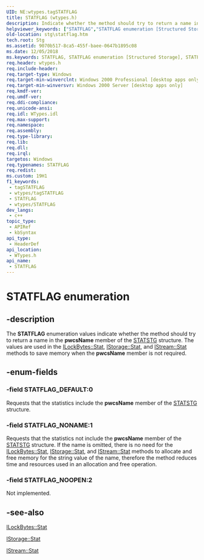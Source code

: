 ```yaml
---
UID: NE:wtypes.tagSTATFLAG
title: STATFLAG (wtypes.h)
description: Indicate whether the method should try to return a name in the pwcsName member of the STATSTG structure.
helpviewer_keywords: ["STATFLAG","STATFLAG enumeration [Structured Storage]","STATFLAG_DEFAULT","STATFLAG_NONAME","STATFLAG_NOOPEN","_stg_statflag","stg.statflag","wtypes/STATFLAG","wtypes/STATFLAG_DEFAULT","wtypes/STATFLAG_NONAME","wtypes/STATFLAG_NOOPEN"]
old-location: stg\statflag.htm
tech.root: Stg
ms.assetid: 9070b517-8ca5-455f-baee-0647b1895c08
ms.date: 12/05/2018
ms.keywords: STATFLAG, STATFLAG enumeration [Structured Storage], STATFLAG_DEFAULT, STATFLAG_NONAME, STATFLAG_NOOPEN, _stg_statflag, stg.statflag, wtypes/STATFLAG, wtypes/STATFLAG_DEFAULT, wtypes/STATFLAG_NONAME, wtypes/STATFLAG_NOOPEN
req.header: wtypes.h
req.include-header: 
req.target-type: Windows
req.target-min-winverclnt: Windows 2000 Professional [desktop apps only]
req.target-min-winversvr: Windows 2000 Server [desktop apps only]
req.kmdf-ver: 
req.umdf-ver: 
req.ddi-compliance: 
req.unicode-ansi: 
req.idl: WTypes.idl
req.max-support: 
req.namespace: 
req.assembly: 
req.type-library: 
req.lib: 
req.dll: 
req.irql: 
targetos: Windows
req.typenames: STATFLAG
req.redist: 
ms.custom: 19H1
f1_keywords:
 - tagSTATFLAG
 - wtypes/tagSTATFLAG
 - STATFLAG
 - wtypes/STATFLAG
dev_langs:
 - c++
topic_type:
 - APIRef
 - kbSyntax
api_type:
 - HeaderDef
api_location:
 - WTypes.h
api_name:
 - STATFLAG
---
```


# STATFLAG enumeration


## -description

The 
<b>STATFLAG</b> enumeration values indicate whether the method should try to return a name in the <b>pwcsName</b> member of the 
<a href="/windows/desktop/api/objidl/ns-objidl-statstg">STATSTG</a> structure. The values are used in the 
<a href="/windows/desktop/api/objidl/nf-objidl-ilockbytes-stat">ILockBytes::Stat</a>, 
<a href="/windows/desktop/api/objidl/nf-objidl-istorage-stat">IStorage::Stat</a>, and 
<a href="/windows/desktop/api/objidl/nf-objidl-istream-stat">IStream::Stat</a> methods to save memory when the <b>pwcsName</b> member is not required.

## -enum-fields

### -field STATFLAG_DEFAULT:0

Requests that the statistics include the <b>pwcsName</b> member of the 
<a href="/windows/desktop/api/objidl/ns-objidl-statstg">STATSTG</a> structure.

### -field STATFLAG_NONAME:1

Requests that the statistics not include the <b>pwcsName</b> member of the 
<a href="/windows/desktop/api/objidl/ns-objidl-statstg">STATSTG</a> structure. If the name is omitted, there is no need for the 
<a href="/windows/desktop/api/objidl/nf-objidl-ilockbytes-stat">ILockBytes::Stat</a>, 
<a href="/windows/desktop/api/objidl/nf-objidl-istorage-stat">IStorage::Stat</a>, and 
<a href="/windows/desktop/api/objidl/nf-objidl-istream-stat">IStream::Stat</a> methods to allocate and free memory for the string value of the name, therefore the method reduces time and resources used in an allocation and free operation.

### -field STATFLAG_NOOPEN:2

Not implemented.

## -see-also

<a href="/windows/desktop/api/objidl/nf-objidl-ilockbytes-stat">ILockBytes::Stat</a>



<a href="/windows/desktop/api/objidl/nf-objidl-istorage-stat">IStorage::Stat</a>



<a href="/windows/desktop/api/objidl/nf-objidl-istream-stat">IStream::Stat</a>
